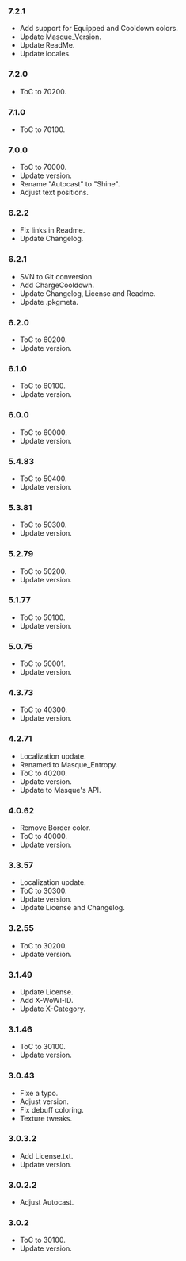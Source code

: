 ### 7.2.1 ###

- Add support for Equipped and Cooldown colors.
- Update Masque_Version.
- Update ReadMe.
- Update locales.

### 7.2.0 ###

- ToC to 70200.

### 7.1.0 ###

- ToC to 70100.

### 7.0.0 ###

- ToC to 70000.
- Update version.
- Rename "Autocast" to "Shine".
- Adjust text positions.

### 6.2.2 ###

- Fix links in Readme.
- Update Changelog.

### 6.2.1 ###

- SVN to Git conversion.
- Add ChargeCooldown.
- Update Changelog, License and Readme.
- Update .pkgmeta.

### 6.2.0 ###

- ToC to 60200.
- Update version.

### 6.1.0 ###

- ToC to 60100.
- Update version.

### 6.0.0 ###

- ToC to 60000.
- Update version.

### 5.4.83 ###

- ToC to 50400.
- Update version.

### 5.3.81 ###

- ToC to 50300.
- Update version.

### 5.2.79 ###

- ToC to 50200.
- Update version.

### 5.1.77 ###

- ToC to 50100.
- Update version.

### 5.0.75 ###

- ToC to 50001.
- Update version.

### 4.3.73 ###

- ToC to 40300.
- Update version.

### 4.2.71 ###

- Localization update.
- Renamed to Masque_Entropy.
- ToC to 40200.
- Update version.
- Update to Masque's API.

### 4.0.62 ###

- Remove Border color.
- ToC to 40000.
- Update version.

### 3.3.57 ###

- Localization update.
- ToC to 30300.
- Update version.
- Update License and Changelog.

### 3.2.55 ###

- ToC to 30200.
- Update version.

### 3.1.49 ###

- Update License.
- Add X-WoWI-ID.
- Update X-Category.

### 3.1.46 ###

- ToC to 30100.
- Update version.

### 3.0.43 ###

- Fixe a typo.
- Adjust version.
- Fix debuff coloring.
- Texture tweaks.

### 3.0.3.2 ###

- Add License.txt.
- Update version.

### 3.0.2.2 ###

- Adjust Autocast.

### 3.0.2 ###

- ToC to 30100.
- Update version.
